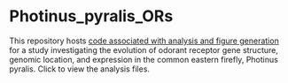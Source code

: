 # Photinus_pyralis_ORs
This repository hosts [code associated with analysis and figure generation](https://selower.github.io/Photinus_pyralis_ORs) for a study investigating the evolution of odorant receptor gene structure, genomic location, and expression in the common eastern firefly, Photinus pyralis. Click to view the analysis files.